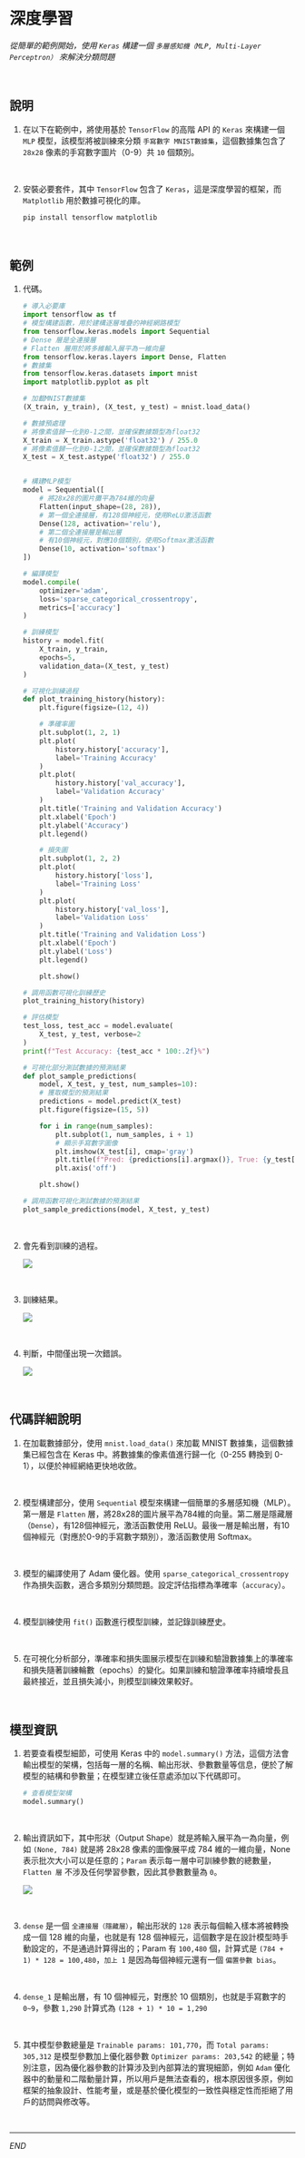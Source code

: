 # 深度學習

_從簡單的範例開始，使用 `Keras` 構建一個 `多層感知機（MLP, Multi-Layer Perceptron）` 來解決分類問題_

<br>

## 說明

1. 在以下在範例中，將使用基於 `TensorFlow` 的高階 API 的 `Keras` 來構建一個 `MLP` 模型，該模型將被訓練來分類 `手寫數字 MNIST數據集`，這個數據集包含了 `28x28` 像素的手寫數字圖片（0-9）共 `10` 個類別。

<br>

2. 安裝必要套件，其中 `TensorFlow` 包含了 `Keras`，這是深度學習的框架，而 `Matplotlib` 用於數據可視化的庫。

    ```bash
    pip install tensorflow matplotlib
    ```

<br>

## 範例

1. 代碼。

    ```python
    # 導入必要庫
    import tensorflow as tf
    # 模型構建函數，用於建構逐層堆疊的神經網路模型
    from tensorflow.keras.models import Sequential
    # Dense 層是全連接層
    # Flatten 層用於將多維輸入展平為一維向量
    from tensorflow.keras.layers import Dense, Flatten
    # 數據集
    from tensorflow.keras.datasets import mnist
    import matplotlib.pyplot as plt

    # 加載MNIST數據集
    (X_train, y_train), (X_test, y_test) = mnist.load_data()

    # 數據預處理
    # 將像素值歸一化到0-1之間，並確保數據類型為float32
    X_train = X_train.astype('float32') / 255.0
    # 將像素值歸一化到0-1之間，並確保數據類型為float32
    X_test = X_test.astype('float32') / 255.0


    # 構建MLP模型
    model = Sequential([
        # 將28x28的圖片攤平為784維的向量
        Flatten(input_shape=(28, 28)),
        # 第一個全連接層，有128個神經元，使用ReLU激活函數
        Dense(128, activation='relu'),
        # 第二個全連接層是輸出層
        # 有10個神經元，對應10個類別，使用Softmax激活函數
        Dense(10, activation='softmax')
    ])

    # 編譯模型
    model.compile(
        optimizer='adam',
        loss='sparse_categorical_crossentropy',
        metrics=['accuracy']
    )

    # 訓練模型
    history = model.fit(
        X_train, y_train,
        epochs=5,
        validation_data=(X_test, y_test)
    )

    # 可視化訓練過程
    def plot_training_history(history):
        plt.figure(figsize=(12, 4))

        # 準確率圖
        plt.subplot(1, 2, 1)
        plt.plot(
            history.history['accuracy'],
            label='Training Accuracy'
        )
        plt.plot(
            history.history['val_accuracy'],
            label='Validation Accuracy'
        )
        plt.title('Training and Validation Accuracy')
        plt.xlabel('Epoch')
        plt.ylabel('Accuracy')
        plt.legend()

        # 損失圖
        plt.subplot(1, 2, 2)
        plt.plot(
            history.history['loss'],
            label='Training Loss'
        )
        plt.plot(
            history.history['val_loss'],
            label='Validation Loss'
        )
        plt.title('Training and Validation Loss')
        plt.xlabel('Epoch')
        plt.ylabel('Loss')
        plt.legend()

        plt.show()

    # 調用函數可視化訓練歷史
    plot_training_history(history)

    # 評估模型
    test_loss, test_acc = model.evaluate(
        X_test, y_test, verbose=2
    )
    print(f"Test Accuracy: {test_acc * 100:.2f}%")

    # 可視化部分測試數據的預測結果
    def plot_sample_predictions(
        model, X_test, y_test, num_samples=10):
        # 獲取模型的預測結果
        predictions = model.predict(X_test)
        plt.figure(figsize=(15, 5))

        for i in range(num_samples):
            plt.subplot(1, num_samples, i + 1)
            # 顯示手寫數字圖像
            plt.imshow(X_test[i], cmap='gray')
            plt.title(f"Pred: {predictions[i].argmax()}, True: {y_test[i]}")  # 顯示預測標籤和真實標籤
            plt.axis('off')

        plt.show()

    # 調用函數可視化測試數據的預測結果
    plot_sample_predictions(model, X_test, y_test)
    ```

<br>

2. 會先看到訓練的過程。

    ![](images/img_07.png)

<br>

3. 訓練結果。

    ![](images/img_08.png)

<br>

4. 判斷，中間僅出現一次錯誤。

    ![](images/img_09.png)

<br>

## 代碼詳細說明

1. 在加載數據部分，使用 `mnist.load_data()` 來加載 MNIST 數據集，這個數據集已經包含在 Keras 中。將數據集的像素值進行歸一化（0-255 轉換到 0-1），以便於神經網絡更快地收斂。

<br>

2. 模型構建部分，使用 `Sequential` 模型來構建一個簡單的多層感知機（MLP）。第一層是 `Flatten` 層，將28x28的圖片展平為784維的向量。第二層是隱藏層（`Dense`），有128個神經元，激活函數使用 ReLU。最後一層是輸出層，有10個神經元（對應於0-9的手寫數字類別），激活函數使用 Softmax。

<br>

3. 模型的編譯使用了 Adam 優化器。使用 `sparse_categorical_crossentropy` 作為損失函數，適合多類別分類問題。設定評估指標為準確率（`accuracy`）。

<br>

4. 模型訓練使用 `fit()` 函數進行模型訓練，並記錄訓練歷史。

<br>

5. 在可視化分析部分，準確率和損失圖展示模型在訓練和驗證數據集上的準確率和損失隨著訓練輪數（epochs）的變化。如果訓練和驗證準確率持續增長且最終接近，並且損失減小，則模型訓練效果較好。

<br>

## 模型資訊

1. 若要查看模型細節，可使用 Keras 中的 `model.summary()` 方法，這個方法會輸出模型的架構，包括每一層的名稱、輸出形狀、參數數量等信息，便於了解模型的結構和參數量；在模型建立後任意處添加以下代碼即可。

    ```python
    # 查看模型架構
    model.summary()
    ```

<br>

2. 輸出資訊如下，其中形狀（Output Shape）就是將輸入展平為一為向量，例如 `(None, 784)` 就是將 28x28 像素的圖像展平成 784 維的一維向量，None 表示批次大小可以是任意的；`Param` 表示每一層中可訓練參數的總數量，`Flatten 層` 不涉及任何學習參數，因此其參數數量為 `0`。

    ![](images/img_120.png)

<br>

3. `dense` 是一個 `全連接層（隱藏層）`，輸出形狀的 `128` 表示每個輸入樣本將被轉換成一個 128 維的向量，也就是有 128 個神經元，這個數字是在設計模型時手動設定的，不是通過計算得出的；Param 有 `100,480` 個，計算式是 `(784 + 1) * 128 = 100,480`，`加上 1` 是因為每個神經元還有一個 `偏置參數 bias`。

<br>

4. `dense_1` 是輸出層，有 10 個神經元，對應於 10 個類別，也就是手寫數字的 `0~9`，參數 `1,290` 計算式為 `(128 + 1) * 10 = 1,290`

<br>

5. 其中模型參數總量是 `Trainable params: 101,770`，而 `Total params: 305,312` 是模型參數加上優化器參數 `Optimizer params: 203,542` 的總量；特別注意，因為優化器參數的計算涉及到內部算法的實現細節，例如 `Adam` 優化器中的動量和二階動量計算，所以用戶是無法查看的，根本原因很多原，例如框架的抽象設計、性能考量，或是基於優化模型的一致性與穩定性而拒絕了用戶的訪問與修改等。

<br>

___

_END_